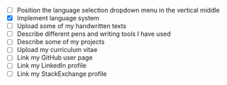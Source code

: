 - [ ] Position the language selection dropdown menu in the vertical middle
- [x] Implement language system
- [ ] Upload some of my handwritten texts
- [ ] Describe different pens and writing tools I have used
- [ ] Describe some of my projects
- [ ] Upload my curriculum vitae
- [ ] Link my GitHub user page
- [ ] Link my LinkedIn profile
- [ ] Link my StackExchange profile
